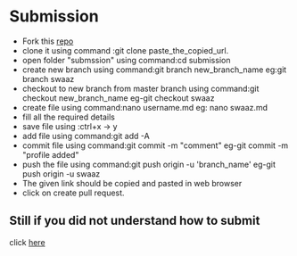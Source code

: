 # Submission
- Fork this [repo](https://github.com/classsankalp/prastice)
- clone it using command :git clone paste_the_copied_url.
- open folder "submssion" using command:cd submission
- create new branch using command:git branch new_branch_name
eg:git branch swaaz
- checkout to new branch from master branch using command:git checkout 
new_branch_name
eg-git checkout swaaz
- create file using command:nano username.md
eg: nano swaaz.md
- fill all the required details 
- save file using :ctrl+x -> y
- add file using command:git add -A
- commit file using command:git commit -m "comment"
eg-git commit -m "profile added"
- push the file using command:git push origin -u 'branch_name'
eg-git push origin -u swaaz
- The given link should be copied and pasted in web browser
- click on create pull request.
## Still if you did not understand how to submit 
 click [here](gitme.js.org)

